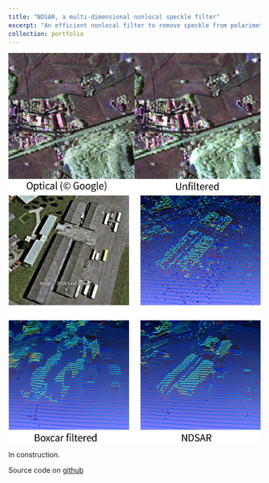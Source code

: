 ```yaml
---
title: "NDSAR, a multi-dimensional nonlocal speckle filter"
excerpt: "An efficient nonlocal filter to remove speckle from polarimetric, interferometric and multitemporal SAR data<br/><img src='/images/ndsar_preview.png' width='600'>"
collection: portfolio
---
```


<img src='/images/ndsar_preview.png' width='600'>

<img src='/images/fig_NDSAR.png' width='600'>

In construction.

Source code on [github](https://github.com/odhondt/ndsar)
